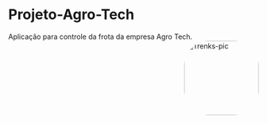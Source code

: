 # Projeto-Agro-Tech
Aplicação para controle da frota da empresa Agro Tech.
<img align="right" alt="Trenks-pic" height="150" style="border-radius:50px;" src="https://media2.giphy.com/media/txCo7WXCwZpmM/giphy.gif?cid=ecf05e47nwzv85kz6976jz1jrgeulf7xsefj9d3eu3qtz72c&rid=giphy.gif&ct=g">
